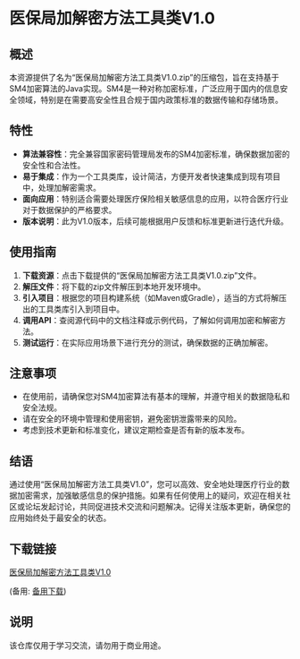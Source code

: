 # 医保局加解密方法工具类V1.0

## 概述
本资源提供了名为“医保局加解密方法工具类V1.0.zip”的压缩包，旨在支持基于SM4加密算法的Java实现。SM4是一种对称加密标准，广泛应用于国内的信息安全领域，特别是在需要高安全性且合规于国内政策标准的数据传输和存储场景。

## 特性
- **算法兼容性**：完全兼容国家密码管理局发布的SM4加密标准，确保数据加密的安全性和合法性。
- **易于集成**：作为一个工具类库，设计简洁，方便开发者快速集成到现有项目中，处理加解密需求。
- **面向应用**：特别适合需要处理医疗保险相关敏感信息的应用，以符合医疗行业对于数据保护的严格要求。
- **版本说明**：此为V1.0版本，后续可能根据用户反馈和标准更新进行迭代升级。

## 使用指南
1. **下载资源**：点击下载提供的“医保局加解密方法工具类V1.0.zip”文件。
2. **解压文件**：将下载的zip文件解压到本地开发环境中。
3. **引入项目**：根据您的项目构建系统（如Maven或Gradle），适当的方式将解压出的工具类库引入到项目中。
4. **调用API**：查阅源代码中的文档注释或示例代码，了解如何调用加密和解密方法。
5. **测试运行**：在实际应用场景下进行充分的测试，确保数据的正确加解密。

## 注意事项
- 在使用前，请确保您对SM4加密算法有基本的理解，并遵守相关的数据隐私和安全法规。
- 请在安全的环境中管理和使用密钥，避免密钥泄露带来的风险。
- 考虑到技术更新和标准变化，建议定期检查是否有新的版本发布。

## 结语
通过使用“医保局加解密方法工具类V1.0”，您可以高效、安全地处理医疗行业的数据加密需求，加强敏感信息的保护措施。如果有任何使用上的疑问，欢迎在相关社区或论坛发起讨论，共同促进技术交流和问题解决。记得关注版本更新，确保您的应用始终处于最安全的状态。

## 下载链接
[医保局加解密方法工具类V1.0](https://pan.quark.cn/s/0915b76fb572) 

(备用: [备用下载](https://pan.baidu.com/s/13XVCb4vo8bannfsbm7Hk-Q?pwd=1234))

## 说明

该仓库仅用于学习交流，请勿用于商业用途。
